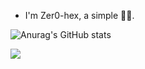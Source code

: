 - I'm Zer0-hex, a simple 🥬🐓.

![Anurag's GitHub stats](https://github-readme-stats.vercel.app/api?username=zer0-hex&show_icons=true&theme=dracula#pic_center)


<a href="https://github.com/anuraghazra/github-readme-stats">
  <img align="center" src="https://github-readme-stats.vercel.app/api/pin/?username=zer0-hex&repo=nnz" />
</a>


<!--
✨🔭🌱👯🤔💬📫😄⚡📫💬✉️🕹️💞️🦞🥬🐓👀🚪👋
-->


